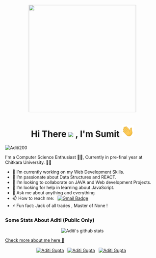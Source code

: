 <!--### Hi there 👋-->

<p align="Center" ><img src="https://camo.githubusercontent.com/3b7c592ede97b6138ffd4b1cc1541c2f3b11fd39/687474703a2f2f33312e6d656469612e74756d626c722e636f6d2f31376665613932306666333665663466356238373764353231366137616164392f74756d626c725f6d6f39786a65387a5a34317163626975666f315f313238302e676966" height="350px" width ="350px"></p>


<h1 align="Center">  Hi There <img src="https://media.giphy.com/media/WUlplcMpOCEmTGBtBW/giphy.gif" width="40px"> , I'm Sumit <img src="https://raw.githubusercontent.com/ABSphreak/ABSphreak/master/gifs/Hi.gif" width="40px" /> </h1>
<p align="left"> <img src="https://komarev.com/ghpvc/?username=Aditi200" alt="Aditi200" /> </p>

I'm a Computer Science Enthusiast  👨‍💻, Currently in pre-final year  at Chitkara University. 👨‍🎓

- 🔭 I’m currently working on my Web Development Skills.  
- 🌱 I’m passionate about Data Structures and REACT. 
- 👯 I’m looking to collaborate on JAVA and Web development Projects.
- 🤔 I’m looking for help in learning about JavaScript. 
- 💬 Ask me about anything and everything 
- 📫 How to reach me: &nbsp;&nbsp;[![Gmail Badge](https://img.shields.io/badge/-Gmail-c14438?style=flat-square&logo=Gmail&logoColor=white&link=mailto:aditigupta02122000@gmail.com)](mailto:aditigupta02122000@gmail.com)
- ⚡ Fun fact: Jack of all trades , Master of None ! 


### Some Stats About Aditi (Public Only)
<p align="center" >
<img alt="Aditi's github stats" src="https://github-readme-stats.vercel.app/api?username=Aditi200&show_icons=true&theme=merko"  > </p>

<a href="https://sourcerer.io/Aditi200">Check more about me here 🌟 </a>

<p align="center">
<a href="https://www.linkedin.com/in/yha pr apna/" target="_blank"><img align="center" src="https://cdn.jsdelivr.net/npm/simple-icons@3.1.0/icons/linkedin.svg" alt="Aditi Gupta" height="25" width="25" /></a>&nbsp;&nbsp;
<a href="https://twitter.com/yha pr apna" target="_blank"><img align="center" src="https://cdn.jsdelivr.net/npm/simple-icons@3.0.1/icons/twitter.svg" alt="Aditi Gupta" height="25" width="25" /></a>&nbsp;&nbsp;
<!-- <a href="https://dev.to/raghavbyte" target="_blank"><img align="center" src="https://cdn.jsdelivr.net/npm/simple-icons@3.0.1/icons/dev-dot-to.svg" alt="@raghavbyte" height="25" width="25" /></a> &nbsp;&nbsp; -->
<a href="https://www.instagram.com/yha pr apna/" target="_blank"><img align="center" src="https://cdn.jsdelivr.net/npm/simple-icons@3.0.1/icons/instagram.svg" alt="Aditi Gupta" height="25" width="25" /></a>&nbsp;&nbsp;
</p>

